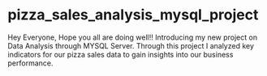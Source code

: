 # pizza_sales_analysis_mysql_project
Hey Everyone, Hope you all are doing well!! Introducing my new project on Data Analysis through MYSQL Server. Through this project I analyzed key indicators for our pizza sales data to gain insights into our business performance.
